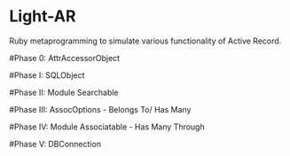 # Light-AR

Ruby metaprogramming to simulate various functionality of Active Record.

#Phase 0:
AttrAccessorObject

#Phase I: 
SQLObject

#Phase II: 
Module Searchable

#Phase III: 
AssocOptions - Belongs To/ Has Many

#Phase IV: 
Module Associatable - Has Many Through 

#Phase V: 
DBConnection
